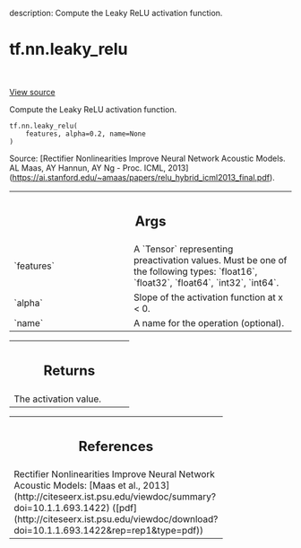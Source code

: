 description: Compute the Leaky ReLU activation function.

<div itemscope itemtype="http://developers.google.com/ReferenceObject">
<meta itemprop="name" content="tf.nn.leaky_relu" />
<meta itemprop="path" content="Stable" />
</div>

# tf.nn.leaky_relu

<!-- Insert buttons and diff -->

<table class="tfo-notebook-buttons tfo-api nocontent" align="left">

</table>

<a target="_blank" class="external" href="/code/stable/tensorflow/python/ops/nn_ops.py">View source</a>



Compute the Leaky ReLU activation function.


<pre class="devsite-click-to-copy prettyprint lang-py tfo-signature-link">
<code>tf.nn.leaky_relu(
    features, alpha=0.2, name=None
)
</code></pre>



<!-- Placeholder for "Used in" -->

Source: [Rectifier Nonlinearities Improve Neural Network Acoustic Models.
AL Maas, AY Hannun, AY Ng - Proc. ICML, 2013]
(https://ai.stanford.edu/~amaas/papers/relu_hybrid_icml2013_final.pdf).

<!-- Tabular view -->
 <table class="responsive fixed orange">
<colgroup><col width="214px"><col></colgroup>
<tr><th colspan="2"><h2 class="add-link">Args</h2></th></tr>

<tr>
<td>
`features`<a id="features"></a>
</td>
<td>
A `Tensor` representing preactivation values. Must be one of
the following types: `float16`, `float32`, `float64`, `int32`, `int64`.
</td>
</tr><tr>
<td>
`alpha`<a id="alpha"></a>
</td>
<td>
Slope of the activation function at x < 0.
</td>
</tr><tr>
<td>
`name`<a id="name"></a>
</td>
<td>
A name for the operation (optional).
</td>
</tr>
</table>



<!-- Tabular view -->
 <table class="responsive fixed orange">
<colgroup><col width="214px"><col></colgroup>
<tr><th colspan="2"><h2 class="add-link">Returns</h2></th></tr>
<tr class="alt">
<td colspan="2">
The activation value.
</td>
</tr>

</table>



<!-- Tabular view -->
 <table class="responsive fixed orange">
<colgroup><col width="214px"><col></colgroup>
<tr><th colspan="2"><h2 class="add-link">References</h2></th></tr>
<tr class="alt">
<td colspan="2">
Rectifier Nonlinearities Improve Neural Network Acoustic Models:
[Maas et al., 2013]
(http://citeseerx.ist.psu.edu/viewdoc/summary?doi=10.1.1.693.1422)
([pdf]
(http://citeseerx.ist.psu.edu/viewdoc/download?doi=10.1.1.693.1422&rep=rep1&type=pdf))
</td>
</tr>

</table>

